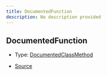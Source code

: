 ```yaml
---
title: DocumentedFunction
description: No description provided
---
```


## DocumentedFunction

- Type: [DocumentedClassMethod](/docs/markdown/types/DocumentedClassMethod.md)

- [Source](https://github.com/neplextech/micro-docgen/blob/371ee6a0b1da9f772b4a8da6879190804ab8453b/src/serializers/FunctionSerializer.ts#L6)